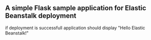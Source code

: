 A simple Flask sample application for Elastic Beanstalk deployment
---
if deployment is successfull application should display "Hello Elastic Beanstalk!"
